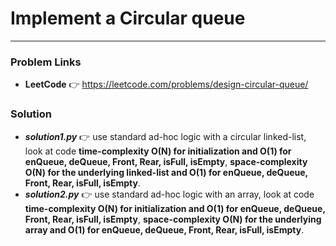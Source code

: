 # Implement a Circular queue

---

### Problem Links
- **__LeetCode__** :point_right: https://leetcode.com/problems/design-circular-queue/

### Solution
- **_solution1.py_** :point_right: use standard ad-hoc logic with a circular linked-list, look at code **time-complexity O(N) for initialization and O(1) for enQueue, deQueue, Front, Rear, isFull, isEmpty**, **space-complexity O(N) for the underlying linked-list and O(1) for enQueue, deQueue, Front, Rear, isFull, isEmpty**.
- **_solution2.py_** :point_right: use standard ad-hoc logic with an array, look at code **time-complexity O(N) for initialization and O(1) for enQueue, deQueue, Front, Rear, isFull, isEmpty**, **space-complexity O(N) for the underlying array and O(1) for enQueue, deQueue, Front, Rear, isFull, isEmpty**.
